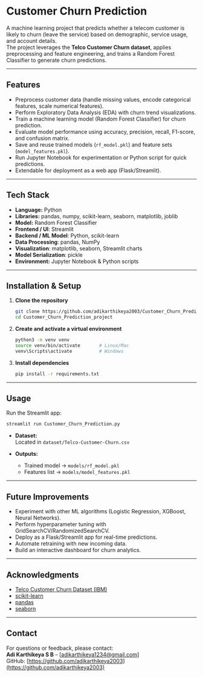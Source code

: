 # Customer Churn Prediction

A machine learning project that predicts whether a telecom customer is likely to churn (leave the service) based on demographic, service usage, and account details.  
The project leverages the **Telco Customer Churn dataset**, applies preprocessing and feature engineering, and trains a Random Forest Classifier to generate churn predictions.

---

## Features

- Preprocess customer data (handle missing values, encode categorical features, scale numerical features).
- Perform Exploratory Data Analysis (EDA) with churn trend visualizations.
- Train a machine learning model (Random Forest Classifier) for churn prediction.
- Evaluate model performance using accuracy, precision, recall, F1-score, and confusion matrix.
- Save and reuse trained models (`rf_model.pkl`) and feature sets (`model_features.pkl`).
- Run Jupyter Notebook for experimentation or Python script for quick predictions.
- Extendable for deployment as a web app (Flask/Streamlit).

---

## Tech Stack

- **Language:** Python  
- **Libraries:** pandas, numpy, scikit-learn, seaborn, matplotlib, joblib  
- **Model:** Random Forest Classifier
- **Frontend / UI**: Streamlit  
- **Backend / ML Model**: Python, scikit-learn  
- **Data Processing**: pandas, NumPy  
- **Visualization**: matplotlib, seaborn, Streamlit charts  
- **Model Serialization**: pickle 
- **Environment:** Jupyter Notebook & Python scripts  

---

## Installation & Setup

1. **Clone the repository**

    ```bash
    git clone https://github.com/adikarthikeya2003/Customer_Churn_Prediction_project.git
    cd Customer_Churn_Prediction_project
    ```

2. **Create and activate a virtual environment**

    ```bash
    python3 -m venv venv
    source venv/bin/activate       # Linux/Mac
    venv\Scripts\activate          # Windows
    ```

3. **Install dependencies**

    ```bash
    pip install -r requirements.txt
    ```

---

## Usage

Run the Streamlit app:

```bash
streamlit run Customer_Churn_Prediction.py
```

- **Dataset:**  
  Located in `dataset/Telco-Customer-Churn.csv`

- **Outputs:**  
  - Trained model → `models/rf_model.pkl`  
  - Features list → `models/model_features.pkl`  

---

## Future Improvements

- Experiment with other ML algorithms (Logistic Regression, XGBoost, Neural Networks).  
- Perform hyperparameter tuning with GridSearchCV/RandomizedSearchCV.  
- Deploy as a Flask/Streamlit app for real-time predictions.  
- Automate retraining with new incoming data.  
- Build an interactive dashboard for churn analytics.  

---

## Acknowledgments

- [Telco Customer Churn Dataset (IBM)](https://www.ibm.com/communities/analytics/watson-analytics-blog/guide-to-sample-datasets/)  
- [scikit-learn](https://scikit-learn.org/)  
- [pandas](https://pandas.pydata.org/)  
- [seaborn](https://seaborn.pydata.org/)  

---

## Contact

For questions or feedback, please contact:  
**Adi Karthikeya S B** – [adikarthikeya1234@gmail.com]  
GitHub: [https://github.com/adikarthikeya2003](https://github.com/adikarthikeya2003)  
